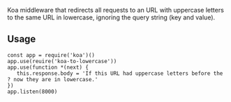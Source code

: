 Koa middleware that redirects all requests to an URL with uppercase letters to the same URL in lowercase, ignoring the query string (key and value).

## Usage

	const app = require('koa')()
	app.use(reuire('koa-to-lowercase'))
	app.use(function *(next) {
	   this.response.body = 'If this URL had uppercase letters before the ? now they are in lowercase.'
	})
	app.listen(8000)
